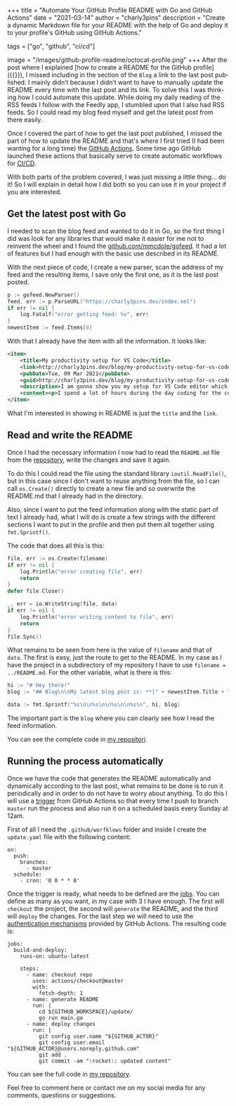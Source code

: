 +++
title = "Automate Your GitHub Profile README with Go and GitHub Actions"
date = "2021-03-14"
author = "charly3pins"
description = "Create a dynamic Markdown file for your README with the help of Go and deploy it to your profile's GitHub using GitHub Actions."

tags = ["go", "github", "ci/cd"]

image = "/images/github-profile-readme/octocat-profile.png"
+++
After the post where I explained [how to create a README for the GitHub profile]({{<relref path="/blog/build-an-awesome-github-profile-readme.md" lang="en">}}), I missed including in the section of the `Blog` a link to the last post published. I mainly didn’t because I didn’t want to have to manually update the README every time with the last post and its link. To solve this I was thinking how I could automate this update. While doing my daily reading of the RSS feeds I follow with the Feedly app, I stumbled upon that I also had RSS feeds. So I could read my blog feed myself and get the latest post from there easily.

Once I covered the part of how to get the last post published, I missed the part of how to update the README and that's where I first tried (I had been wanting for a long time) the [GitHub Actions](https://github.com/features/actions). Some time ago GitHub launched these actions that basically serve to create automatic workflows for [CI/CD](https://en.wikipedia.org/wiki/CI/CD).

With both parts of the problem covered, I was just missing a little thing... do it! So I will explain in detail how I did both so you can use it in your project if you are interested.

## Get the latest post with Go

I needed to scan the blog feed and wanted to do it in Go, so the first thing I did was look for any libraries that would make it easier for me not to reinvent the wheel and I found the [github.com/mmcdole/gofeed](https://github.com/mmcdole/gofeed). It had a lot of features but I had enough with the basic use described in its README.

With the next piece of code, I create a new parser, scan the address of my feed and the resulting items, I save only the first one, as it is the last post posted.
```go
p := gofeed.NewParser()
feed, err := p.ParseURL("https://charly3pins.dev/index.xml")
if err != nil {
    log.Fatalf("error getting feed: %v", err)
}
newestItem := feed.Items[0]
```

With that I already have the item with all the information. It looks like:
```xml
<item>
    <title>My productivity setup for VS Code</title>
    <link>http://charly3pins.dev/blog/my-productivity-setup-for-vs-code/</link>
    <pubDate>Tue, 09 Mar 2021</pubDate>
    <guid>http://charly3pins.dev/blog/my-productivity-setup-for-vs-code/</guid>
    <description>I am gonna show you my setup for VS Code editor which makes me more productive and I feel more comfortable with the tool that I spend most of my time during the day.</description>
    <content><p>I spend a lot of hours during the day coding for the company I work for and during nights or weekends for myself, so I want to be comfortable with the tools I use constantly. One of them is my editor of code, specifically <a href="https://code.visualstudio.com/">VS Code</a>.....</content>
</item>
```

What I'm interested in showing in README is just the `title` and the `link`.

## Read and write the README

Once I had the necessary information I now had to read the `README.md` file from the [repository](https://github.com/charly3pins/charly3pins), write the changes and save it again.

To do this I could read the file using the standard library `ioutil.ReadFile()`, but in this case since I don't want to reuse anything from the file, so I can call `os.Create()` directly to create a new file and so overwrite the README.md that I already had in the directory.

Also, since I want to put the feed information along with the static part of text I already had, what I will do is create a few strings with the different sections I want to put in the profile and then put them all together using `fmt.Sprintf()`.

The code that does all this is this:
```go
file, err := os.Create(filename)
if err != nil {
	log.Println("error creating file", err)
	return
}
defer file.Close()

_, err = io.WriteString(file, data)
if err != nil {
	log.Println("error writing content to file", err)
	return
}
file.Sync()
```

What remains to be seen from here is the value of `filename` and that of` data`. The first is easy, just the route to get to the README. In my case as I have the project in a subdirectory of my repository I have to use `filename = ../README.md`. For the other variable, what is there is this:
```go
hi := "# Hey there!"
blog := "## Blog\n\nMy latest blog post is: **[" + newestItem.Title + "](" + newestItem.Link + ")**."

data := fmt.Sprintf("%s\n\n%s\n\n%s\n\n%s\n", hi, blog)
```

The important part is the `blog` where you can clearly see how I read the feed information.

You can see the complete code in [my repositori](https://github.com/charly3pins/charly3pins/blob/main/update/main.go).

## Running the process automatically

Once we have the code that generates the README automatically and dynamically according to the last post, what remains to be done is to run it periodically and in order to do not have to worry about anything. To do this I will use a [trigger](https://docs.github.com/en/actions/reference/events-that-trigger-workflows) from GitHub Actions so that every time I push to branch `master` run the process and also run it on a scheduled basis every Sunday at 12am.

First of all I need the `.github/worfklows` folder and inside I create the `update.yaml` file with the following content:
```vim
on:
  push:
    branches:
      - master
  schedule:
    - cron: '0 0 * * 0'
```

Once the trigger is ready, what needs to be defined are the [jobs](https://docs.github.com/en/actions/reference/workflow-syntax-for-github-actions#jobs). You can define as many as you want, in my case with 3 I have enough. The first will `checkout` the project, the second will `generate` the README, and the third will `deploy` the changes. For the last step we will need to use the [authentication mechanisms](https://docs.github.com/en/actions/reference/authentication-in-a-workflow) provided by GitHub Actions. The resulting code is:
```vim
jobs:
  build-and-deploy:
    runs-on: ubuntu-latest

    steps:
      - name: checkout repo
        uses: actions/checkout@master
        with:
          fetch-depth: 1
      - name: generate README
        run: |
          cd ${GITHUB_WORKSPACE}/update/
          go run main.go
      - name: deploy changes
        run: |
          git config user.name "${GITHUB_ACTOR}"
          git config user.email "${GITHUB_ACTOR}@users.noreply.github.com"
          git add .
          git commit -am ":rocket:: updated content"
```    

You can see the full code in [my repository](https://github.com/charly3pins/charly3pins/blob/main/.github/workflows/update.yaml).

Feel free to comment here or contact me on my social media for any comments, questions or suggestions.

